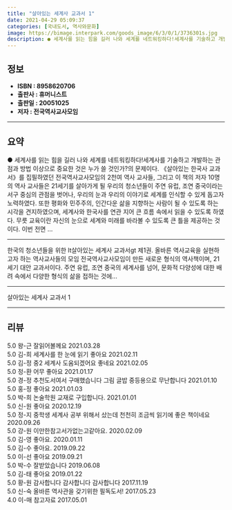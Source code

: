 ```yaml
---
title: "살아있는 세계사 교과서 1"
date: 2021-04-29 05:09:37
categories: [국내도서, 역사와문화]
image: https://bimage.interpark.com/goods_image/6/3/0/1/3736301s.jpg
description: ● 세계사를 읽는 힘을 길러 나와 세계를 네트워킹하다!세계사를 기술하고 개발하는 관점과 방법 이상으로 중요한 것은 누가 쓸 것인가?의 문제이다. 《살아있는 한국사 교과서》를 집필하였던 전국역사교사모임의 2천여 역사 교사들, 그리고 이 책의 저자 10명의 역사 교사들은 21세기를 살아가
---
```


## **정보**

- **ISBN : 8958620706**
- **출판사 : 휴머니스트**
- **출판일 : 20051025**
- **저자 : 전국역사교사모임**

------



## **요약**

●  세계사를 읽는 힘을 길러 나와 세계를 네트워킹하다!세계사를 기술하고 개발하는 관점과 방법 이상으로 중요한 것은 누가 쓸 것인가?의 문제이다. 《살아있는 한국사 교과서》를 집필하였던 전국역사교사모임의 2천여 역사 교사들, 그리고 이 책의 저자 10명의 역사 교사들은 21세기를 살아가게 될 우리의 청소년들이 주연 유럽, 조연 중국이라는 서구 중심의 관점을 벗어나, 우리의 눈과 우리의 이야기로 세계를 인식할 수 있게 돕고자 노력하였다. 또한 평화와 민주주의, 인간다운 삶을 지향하는 사람이 될 수 있도록 하는 시각을 견지하였으며, 세계사와 한국사를 연관 지어 큰 흐름 속에서 읽을 수 있도록 하였다. 무릇 교육이란 자신의 눈으로 세계와 미래를 바라볼 수 있도록 큰 틀을 제공하는 것이다. 이번 전면 ...

------

한국의 청소년들을 위한 lt살아있는 세계사 교과서gt 제1권. 올바른 역사교육을 실현하고자 하는 역사교사들의 모임 전국역사교사모임이 만든 새로운 형식의 역사책이며, 21세기 대안 교과서이다. 주연 유럽, 조연 중국의 세계사를 넘어, 문화적 다양성에 대한 배려 속에서 다양한 형식의 삶을 접하는 것에... 

------


살아있는 세계사 교과서 1 

------


## **리뷰** 

5.0 왕-근 잘읽어볼께요
 2021.03.28 <br/>5.0 김-희 세계사를 한 눈에 읽기 좋아요 2021.02.11 <br/>5.0 김-정 중2 세계사 도움되겠어요 좋네요 2021.02.05 <br/>5.0 정-환 어무 좋아요 2021.01.17 <br/>5.0 경-정 추천도서여서 구매했습니다
그림 글밥 중등용으로 무난합니다  2021.01.10 <br/>5.0 홍-정 좋아요  2021.01.03 <br/>5.0 박-희 논술학원 교재로 구입합니다. 2021.01.01 <br/>5.0 신-원 좋아요 2020.12.19 <br/>5.0 정-지 중학생 세계사 공부 위해서 샀는데 천천히 조금씩 읽기에 좋은 책이네요 2020.09.26 <br/>5.0 강-원 이만한참고서가없는고같아요. 2020.02.09 <br/>5.0 김-영 좋아요. 2020.01.11 <br/>5.0 김-수 좋아요. 2019.09.22 <br/>5.0 이-선 좋아요 2019.09.21 <br/>5.0 박-수 잘받았습니다 2019.06.08 <br/>5.0 김-태 좋아요  2019.01.22 <br/>5.0 황-원 감사합니다 감사합니다 감사합니다  2017.11.19 <br/>5.0 신-숙 올바른 역사관을 갖기위한 필독도서! 2017.05.23 <br/>4.0 이-매 참고자료 2017.05.01 <br/>
